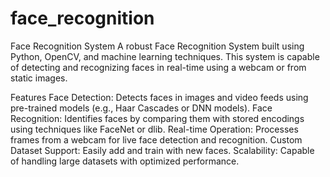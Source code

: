 # face_recognition 
Face Recognition System
A robust Face Recognition System built using Python, OpenCV, and machine learning techniques. This system is capable of detecting and recognizing faces in real-time using a webcam or from static images.

Features
Face Detection: Detects faces in images and video feeds using pre-trained models (e.g., Haar Cascades or DNN models).
Face Recognition: Identifies faces by comparing them with stored encodings using techniques like FaceNet or dlib.
Real-time Operation: Processes frames from a webcam for live face detection and recognition.
Custom Dataset Support: Easily add and train with new faces.
Scalability: Capable of handling large datasets with optimized performance.
